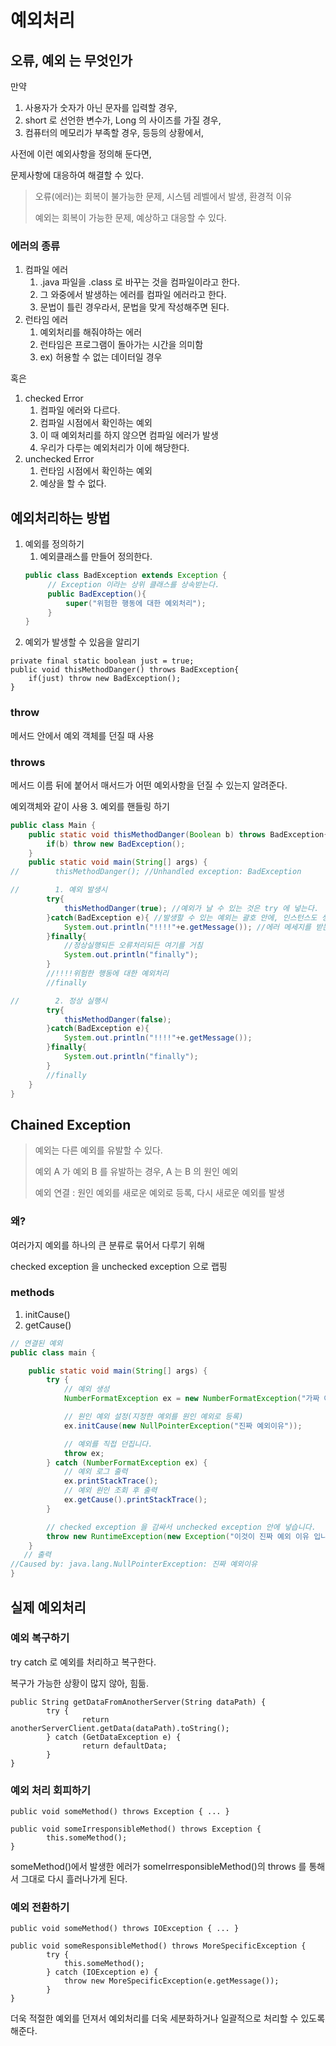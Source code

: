 # 예외처리
## 오류, 예외 는 무엇인가
만약 
1. 사용자가 숫자가 아닌 문자를 입력할 경우,
2. short 로 선언한 변수가, Long 의 사이즈를 가질 경우,
3. 컴퓨터의 메모리가 부족할 경우,
등등의 상황에서,

사전에 이런 예외사항을 정의해 둔다면, 

문제사항에 대응하여 해결할 수 있다.

>오류(에러)는 회복이 불가능한 문제, 시스템 레벨에서 발생, 환경적 이유
> 
>예외는 회복이 가능한 문제, 예상하고 대응할 수 있다. 

### 에러의 종류
1. 컴파일 에러
   1. .java 파일을 .class 로 바꾸는 것을 컴파일이라고 한다.
   2. 그 와중에서 발생하는 에러를 컴파일 에러라고 한다.
   3. 문법이 틀린 경우라서, 문법을 맞게 작성해주면 된다.
2. 런타임 에러
   1. 예외처리를 해줘야하는 에러
   2. 런타임은 프로그램이 돌아가는 시간을 의미함
   3. ex) 허용할 수 없는 데이터일 경우
   
혹은

1. checked Error
   1. 컴파일 에러와 다르다.
   2. 컴파일 시점에서 확인하는 예외
   3. 이 때 예외처리를 하지 않으면 컴파일 에러가 발생
   4. 우리가 다루는 예외처리가 이에 해당한다.
2. unchecked Error
   1. 런타임 시점에서 확인하는 예외
   2. 예상을 할 수 없다.
## 예외처리하는 방법
1. 예외를 정의하기
   1. 예외클래스를 만들어 정의한다.
   ```java
   public class BadException extends Exception {
        // Exception 이라는 상위 클래스를 상속받는다.
        public BadException(){
            super("위험한 행동에 대한 예외처리");
        }
   }
   ```
2. 예외가 발생할 수 있음을 알리기
```
private final static boolean just = true;
public void thisMethodDanger() throws BadException{
    if(just) throw new BadException();
}
```
### throw
메서드 안에서 예외 객체를 던질 때 사용
### throws
메서드 이름 뒤에 붙어서 매서드가 어떤 예외사항을 던질 수 있는지 알려준다. 

예외객체와 같이 사용
3. 예외를 핸들링 하기
```java
public class Main {
    public static void thisMethodDanger(Boolean b) throws BadException{
        if(b) throw new BadException();
    }
    public static void main(String[] args) {
//        thisMethodDanger(); //Unhandled exception: BadException

//        1. 예외 발생시
        try{
            thisMethodDanger(true); //예외가 날 수 있는 것은 try 에 넣는다.
        }catch(BadException e){ //발생할 수 있는 예외는 괄호 안에, 인스턴스도 생성해서 (e)
            System.out.println("!!!!"+e.getMessage()); //에러 메세지를 받는다.
        }finally{
            //정상실행되든 오류처리되든 여기를 거침
            System.out.println("finally");
        }
        //!!!!위험한 행동에 대한 예외처리
        //finally

//        2. 정상 실행시
        try{
            thisMethodDanger(false);
        }catch(BadException e){
            System.out.println("!!!!"+e.getMessage());
        }finally{
            System.out.println("finally");
        }
        //finally
    }
}
```
## Chained Exception
>예외는 다른 예외를 유발할 수 있다.
> 
> 예외 A 가 예외 B 를 유발하는 경우, A 는 B 의 원인 예외
> 
> 예외 연결 : 원인 예외를 새로운 예외로 등록, 다시 새로운 예외를 발생
### 왜?
여러가지 예외를 하나의 큰 분류로 묶어서 다루기 위해

checked exception 을 unchecked exception 으로 랩핑
### methods
1. initCause()
2. getCause()
```java
// 연결된 예외 
public class main {

    public static void main(String[] args) {
        try {
            // 예외 생성
            NumberFormatException ex = new NumberFormatException("가짜 예외이유");

            // 원인 예외 설정(지정한 예외를 원인 예외로 등록)
            ex.initCause(new NullPointerException("진짜 예외이유"));

            // 예외를 직접 던집니다.
            throw ex;
        } catch (NumberFormatException ex) {
            // 예외 로그 출력
            ex.printStackTrace();
            // 예외 원인 조회 후 출력
            ex.getCause().printStackTrace();
        }

        // checked exception 을 감싸서 unchecked exception 안에 넣습니다.
        throw new RuntimeException(new Exception("이것이 진짜 예외 이유 입니다."));
    }
   // 출력
//Caused by: java.lang.NullPointerException: 진짜 예외이유
}
```

## 실제 예외처리
### 예외 복구하기
try catch 로 예외를 처리하고 복구한다. 

복구가 가능한 상황이 많지 않아, 힘듦.
```
public String getDataFromAnotherServer(String dataPath) {
		try {
				return anotherServerClient.getData(dataPath).toString();
		} catch (GetDataException e) {
				return defaultData;
		}
}
```
### 예외 처리 회피하기
```
public void someMethod() throws Exception { ... }

public void someIrresponsibleMethod() throws Exception {
		this.someMethod();
}
```
someMethod()에서 발생한 에러가 someIrresponsibleMethod()의 throws 를 통해서 그대로 다시 흘러나가게 된다.
### 예외 전환하기
```
public void someMethod() throws IOException { ... }

public void someResponsibleMethod() throws MoreSpecificException {
		try {
			this.someMethod();
		} catch (IOException e) {
			throw new MoreSpecificException(e.getMessage());
		}
}
```
더욱 적절한 예외를 던져서 예외처리를 더욱 세분화하거나 일괄적으로 처리할 수 있도록 해준다. 